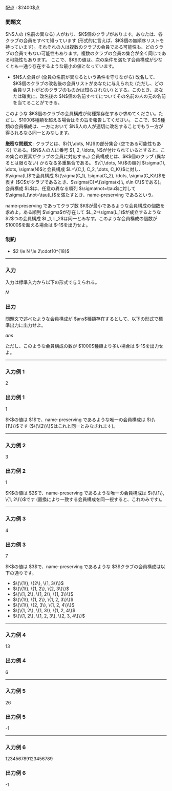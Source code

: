 
<div>

<span>

<span>

<p>
配点 : $2400$点
</p>

<div>

<section>

### **問題文**

<p>
$N$人の (名前の異なる) 人がおり、$K$個のクラブがあります。あなたは、各クラブの会員をすべて知っています (形式的に言えば、$K$個の無順序リストを持っています)。それぞれの人は複数のクラブの会員である可能性も、どのクラブの会員でもない可能性もあります。複数のクラブの会員の集合が全く同じである可能性もあります。
ここで、$K$の値は、次の条件を満たす会員構成が少なくとも一通り存在するような最小の値となっています。
</p>

<ul>

<li>
$N$人全員が (全員の名前が異なるという条件を守りながら) 改名して、$K$個のクラブの改名後の会員リストがあなたに与えられた (ただし、どの会員リストがどのクラブのものかは知らされない) とする。このとき、あなたは確実に、改名後の $N$個の名前すべてについてその名前の人の元の名前を当てることができる。
</li>

</ul>

<p>
このような $K$個のクラブの会員構成が何種類存在するか求めてください。ただし、$1000$種類を超える場合はその旨を報告してください。
ここで、$2$種類の会員構成は、一方において $N$人の人が適切に改名することでもう一方が得られるなら同一とみなします。
</p>

<p>

<strong>
厳密な問題文
</strong>
:
クラブとは、$\{1,\dots, N\}$の部分集合 (空である可能性もある) である。($N$人の人に番号 $1, 2, \ldots, N$が付けられているとすると、この集合の要素がクラブの会員に対応する。)
会員構成とは、$K$個のクラブ (異なるとは限らない) からなる多重集合である。
$\{1,\dots, N\}$の順列 $\sigma(1), \dots, \sigma(N)$と会員構成 $L=\{C_1, C_2, \dots, C_K\}$に対し、$\sigma(L)$で会員構成 $\{\sigma(C_1), \sigma(C_2), \dots, \sigma(C_K)\}$を表す ($C$がクラブであるとき、$\sigma(C)=\{\sigma(x):\, x\in C\}$である)。
会員構成 $L$は、任意の異なる順列 $\sigma\not=\tau$に対して $\sigma(L)\not=\tau(L)$を満たすとき、name-preserving であるという。
</p>

<p>
name-preserving であってクラブ数 $K$が最小であるような会員構成の個数を求めよ。ある順列 $\sigma$が存在して $L_2=\sigma(L_1)$が成立するような $2$つの会員構成 $L_1, L_2$は同一とみなす。このような会員構成の個数が $1000$を超える場合は $-1$を出力せよ。
</p>

</section>

</div>

<div>

<section>

### **制約**

<ul>

<li>
$2 \le N \le 2\cdot10^{18}$
</li>

</ul>

</section>

</div>

---

<div>

<div>

<section>

### **入力**

<p>
入力は標準入力から以下の形式で与えられる。
</p>

<div>

$N$
</div>

</section>

</div>

<div>

<section>

### **出力**

<p>
問題文で述べたような会員構成が $ans$種類存在するとして、以下の形式で標準出力に出力せよ。
</p>

<div>

$ans$
</div>

<p>
ただし、このような会員構成の数が $1000$種類より多い場合は $-1$を出力せよ。
</p>

</section>

</div>

</div>

---

<div>

<section>

### **入力例 1**

<div>

2

</div>

</section>

</div>

<div>

<section>

### **出力例 1**

<div>

1

</div>

<p>
$K$の値は $1$で、name-preserving であるような唯一の会員構成は $\{\{1\}\}$です ($\{\{2\}\}$はこれと同一とみなされます)。
</p>

</section>

</div>

---

<div>

<section>

### **入力例 2**

<div>

3

</div>

</section>

</div>

<div>

<section>

### **出力例 2**

<div>

1

</div>

<p>
$K$の値は $2$で、name-preserving であるような唯一の会員構成は $\{\{1\}, \{1, 2\}\}$です (置換により一致する会員構成を同一視すると、これのみです)。
</p>

</section>

</div>

---

<div>

<section>

### **入力例 3**

<div>

4

</div>

</section>

</div>

<div>

<section>

### **出力例 3**

<div>

7

</div>

<p>
$K$の値は $3$で、name-preserving であるような $3$クラブの会員構成は以下の通りです。
</p>

<ul>

<li>
$\{\{1\}, \{2\}, \{1, 3\}\}$
</li>

<li>
$\{\{1\}, \{1, 2\}, \{2, 3\}\}$
</li>

<li>
$\{\{1, 2\}, \{1, 2\}, \{1, 3\}\}$
</li>

<li>
$\{\{1\}, \{1, 2\}, \{1, 2, 3\}\}$
</li>

<li>
$\{\{1\}, \{2, 3\}, \{1, 2, 4\}\}$
</li>

<li>
$\{\{1, 2\}, \{1, 3\}, \{1, 2, 4\}$
</li>

<li>
$\{\{1, 2\}, \{1, 2, 3\}, \{2, 3, 4\}\}$
</li>

</ul>

</section>

</div>

---

<div>

<section>

### **入力例 4**

<div>

13

</div>

</section>

</div>

<div>

<section>

### **出力例 4**

<div>

6

</div>

</section>

</div>

---

<div>

<section>

### **入力例 5**

<div>

26

</div>

</section>

</div>

<div>

<section>

### **出力例 5**

<div>

-1

</div>

</section>

</div>

---

<div>

<section>

### **入力例 6**

<div>

123456789123456789

</div>

</section>

</div>

<div>

<section>

### **出力例 6**

<div>

-1

</div>

</section>

</div>

</span>

</span>

</div>
